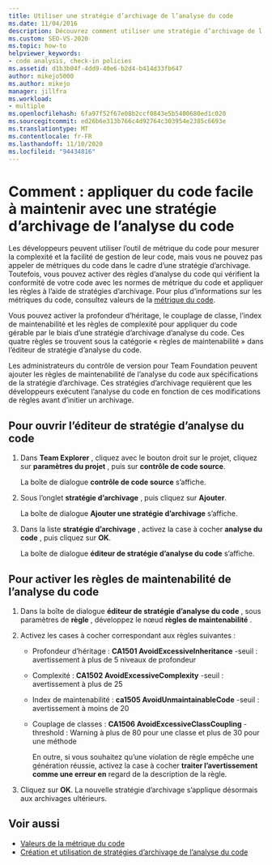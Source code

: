 ```yaml
---
title: Utiliser une stratégie d’archivage de l’analyse du code
ms.date: 11/04/2016
description: Découvrez comment utiliser une stratégie d’archivage de l’analyse du code pour vérifier que le code est conforme à l’héritage, au couplage des classes, à la maintenabilité et aux normes de complexité.
ms.custom: SEO-VS-2020
ms.topic: how-to
helpviewer_keywords:
- code analysis, check-in policies
ms.assetid: d1b3b04f-4dd9-40e6-b2d4-b414d33fb647
author: mikejo5000
ms.author: mikejo
manager: jillfra
ms.workload:
- multiple
ms.openlocfilehash: 6fa97f52f67e08b2ccf0843e5b5400680ed1c020
ms.sourcegitcommit: ed26b6e313b766c4d92764c303954e2385c6693e
ms.translationtype: MT
ms.contentlocale: fr-FR
ms.lasthandoff: 11/10/2020
ms.locfileid: "94434816"
---
```

# <a name="how-to-enforce-maintainable-code-with-a-code-analysis-check-in-policy"></a>Comment : appliquer du code facile à maintenir avec une stratégie d’archivage de l’analyse du code

Les développeurs peuvent utiliser l’outil de métrique du code pour mesurer la complexité et la facilité de gestion de leur code, mais vous ne pouvez pas appeler de métriques du code dans le cadre d’une stratégie d’archivage. Toutefois, vous pouvez activer des règles d’analyse du code qui vérifient la conformité de votre code avec les normes de métrique du code et appliquer les règles à l’aide de stratégies d’archivage. Pour plus d’informations sur les métriques du code, consultez valeurs de la [métrique du code](../code-quality/code-metrics-values.md).

Vous pouvez activer la profondeur d’héritage, le couplage de classe, l’index de maintenabilité et les règles de complexité pour appliquer du code gérable par le biais d’une stratégie d’archivage d’analyse du code. Ces quatre règles se trouvent sous la catégorie « règles de maintenabilité » dans l’éditeur de stratégie d’analyse du code.

Les administrateurs du contrôle de version pour Team Foundation peuvent ajouter les règles de maintenabilité de l’analyse du code aux spécifications de la stratégie d’archivage. Ces stratégies d’archivage requièrent que les développeurs exécutent l’analyse du code en fonction de ces modifications de règles avant d’initier un archivage.

## <a name="to-open-the-code-analysis-policy-editor"></a>Pour ouvrir l’éditeur de stratégie d’analyse du code

1. Dans **Team Explorer** , cliquez avec le bouton droit sur le projet, cliquez sur **paramètres du projet** , puis sur **contrôle de code source**.

     La boîte de dialogue **contrôle de code source** s’affiche.

2. Sous l’onglet **stratégie d’archivage** , puis cliquez sur **Ajouter**.

     La boîte de dialogue **Ajouter une stratégie d’archivage** s’affiche.

3. Dans la liste **stratégie d’archivage** , activez la case à cocher **analyse du code** , puis cliquez sur **OK**.

     La boîte de dialogue **éditeur de stratégie d’analyse du code** s’affiche.

## <a name="to-enable-code-analysis-maintainability-rules"></a>Pour activer les règles de maintenabilité de l’analyse du code

1. Dans la boîte de dialogue **éditeur de stratégie d’analyse du code** , sous paramètres de **règle** , développez le nœud **règles de maintenabilité** .

2. Activez les cases à cocher correspondant aux règles suivantes :

   - Profondeur d’héritage : **CA1501 AvoidExcessiveInheritance** -seuil : avertissement à plus de 5 niveaux de profondeur

   - Complexité : **CA1502 AvoidExcessiveComplexity** -seuil : avertissement à plus de 25

   - Index de maintenabilité : **ca1505 AvoidUnmaintainableCode** -seuil : avertissement à moins de 20

   - Couplage de classes : **CA1506 AvoidExcessiveClassCoupling** -threshold : Warning à plus de 80 pour une classe et plus de 30 pour une méthode

     En outre, si vous souhaitez qu’une violation de règle empêche une génération réussie, activez la case à cocher **traiter l’avertissement comme une erreur en** regard de la description de la règle.

3. Cliquez sur **OK**. La nouvelle stratégie d’archivage s’applique désormais aux archivages ultérieurs.

## <a name="see-also"></a>Voir aussi

- [Valeurs de la métrique du code](../code-quality/code-metrics-values.md)
- [Création et utilisation de stratégies d’archivage de l’analyse du code](../code-quality/how-to-create-or-update-standard-code-analysis-check-in-policies.md)
